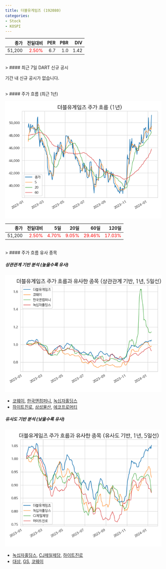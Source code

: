 ```yaml
---
title: 더블유게임즈 (192080)
categories:
- Stock
- KOSPI
---
```


|종가|전일대비|PER|PBR|DIV|
|---:|-------:|--:|--:|--:|
|51,200|<span style="color: red">2.50%</span>|6.7|1.0|1.42|

<!-- more -->

<br>
> #### 최근 7일 DART 신규 공시

기간 내 신규 공시가 없습니다.

<br>
> #### 주가 흐름 (최근 1년)

![192080](/assets/images/stock/192080.png)

|종가|전일대비|5일|20일|60일|120일|
|---:|-------:|--:|---:|---:|----:|
|51,200|<span style="color: red">2.50%</span>|<span style="color: red">4.70%</span>|<span style="color: red">9.05%</span>|<span style="color: red">29.46%</span>|<span style="color: red">17.03%</span>|

<br>
> #### 주가 흐름 유사 종목

##### 상관관계 기반 분석 (높을수록 유사)
![192080](/assets/images/stock/192080_corr.png)
- [코웨이](/021240/), [한국앤컴퍼니](/000240/), [녹십자홀딩스](/005250/)
- [하이트진로](/000080/), [삼성물산](/028260/), [에코프로머티](/450080/)

##### 유사도 기반 분석 (낮을수록 유사)
![192080](/assets/images/stock/192080_sim.png)
- [녹십자홀딩스](/005250/), [CJ제일제당](/097950/), [하이트진로](/000080/)
- [대상](/001680/), [GS](/078930/), [코웨이](/021240/)